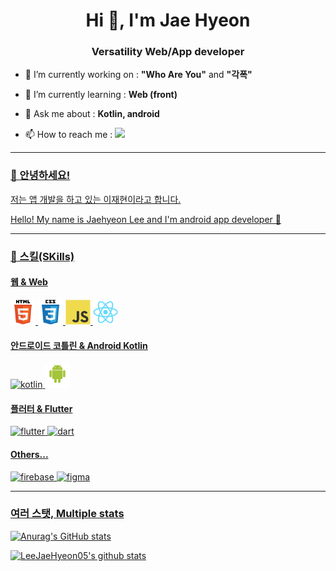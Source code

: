 <!--<img src="https://capsule-render.vercel.app/api?type=waving&color=gradient&text=이재현&fontSize=90" />-->

<h1 align="center">Hi 👋, I'm Jae Hyeon</h1>
<h3 align="center">Versatility Web/App developer</h3>

- 🔭 I’m currently working on : **"Who Are You"** and **"각폭"**

- 🌱 I’m currently learning : **Web (front)**

- 💬 Ask me about : **Kotlin, android**

- 📫 How to reach me : <a href="http://www.gmail.com">
  <img src="https://img.shields.io/badge/jaehyeon0825@gmail-EA4335?style=flat-square&logo=gmail&logoColor=white"/> 
  
---


### 👋 안녕하세요! 
저는 앱 개발을 하고 있는 이재현이라고 합니다. 
  
Hello! My name is Jaehyeon  Lee and I'm android app developer 📱

---

### 💪 스킬(SKills) 
<h4> 웹 & Web </h4>
<img src="https://raw.githubusercontent.com/devicons/devicon/master/icons/html5/html5-original-wordmark.svg" alt="html5" width="40" height="40"/> </a> <a href="https://developer.mozilla.org/en-US/docs/Web/JavaScript" target="_blank" rel="noreferrer">
<img src="https://raw.githubusercontent.com/devicons/devicon/master/icons/css3/css3-original-wordmark.svg" alt="css3" width="40" height="40"/> </a> <a href="https://dart.dev" target="_blank" rel="noreferrer">
<img src="https://raw.githubusercontent.com/devicons/devicon/master/icons/javascript/javascript-original.svg" alt="javascript" width="40" height="40"/> </a> <a href="https://kotlinlang.org" target="_blank" rel="noreferrer">
<img src="https://raw.githubusercontent.com/devicons/devicon/master/icons/react/react-original.svg" alt="javascript" width="40" height="40"/> </a> <a href="https://kotlinlang.org" target="_blank" rel="noreferrer">
<br/>
<h4> 안드로이드 코틀린 & Android Kotlin </h4>
<img src="https://www.vectorlogo.zone/logos/kotlinlang/kotlinlang-icon.svg" alt="kotlin" width="40" height="40"/> 
<img src="https://raw.githubusercontent.com/devicons/devicon/master/icons/android/android-original-wordmark.svg" alt="android" width="40" height="40"/> </a> <a href="https://www.w3schools.com/css/" target="_blank" rel="noreferrer">
<br/>
<h4> 플러터 & Flutter </h4>
<img src="https://www.vectorlogo.zone/logos/flutterio/flutterio-icon.svg" alt="flutter" width="40" height="40"/> </a> <a href="https://www.w3.org/html/" target="_blank" rel="noreferrer">
<img src="https://www.vectorlogo.zone/logos/dartlang/dartlang-icon.svg" alt="dart" width="40" height="40"/> </a> <a href="https://www.figma.com/" target="_blank" rel="noreferrer"> 
<br/> 
<h4> Others... </h4>
<img src="https://www.vectorlogo.zone/logos/firebase/firebase-icon.svg" alt="firebase" width="40" height="40"/> </a> <a href="https://flutter.dev" target="_blank" rel="noreferrer">
<img src="https://www.vectorlogo.zone/logos/figma/figma-icon.svg" alt="figma" width="40" height="40"/> </a> <a href="https://firebase.google.com/" target="_blank" rel="noreferrer"> 

  
 ---


### 여러 스탯, Multiple stats

![Anurag's GitHub stats](https://github-readme-stats.vercel.app/api?username=LeeJaeHyeon05&show_icons=true&theme=tokyonight)
  
[![LeeJaeHyeon05's github stats](https://github-readme-stats.vercel.app/api/top-langs/?username=LeeJaeHyeon05&show_icons=true&theme=tokyonight&hide_border=true&title_color=4BC4F2&icon_color=004386&layout=compact)](https://github.com/LeeJaeHyeon05)
